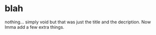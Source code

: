 # blah
nothing... simply void
but that was just the title and the decription. Now Imma add a few extra things.